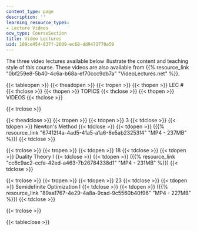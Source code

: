 ```yaml
---
content_type: page
description: ''
learning_resource_types:
- Lecture Videos
ocw_type: CourseSection
title: Video Lectures
uid: 109ce454-837f-2609-ec68-dd9471770a59
---
```


The three video lectures available below illustrate the content and teaching style of this course. These videos are also available from {{% resource_link "0bf259e8-5b40-4c6a-b68a-ef70ccc9db7a" "VideoLectures.net" %}}.

{{< tableopen >}}
{{< theadopen >}}
{{< tropen >}}
{{< thopen >}}
LEC #
{{< thclose >}}
{{< thopen >}}
TOPICS
{{< thclose >}}
{{< thopen >}}
VIDEOS
{{< thclose >}}

{{< trclose >}}

{{< theadclose >}}
{{< tropen >}}
{{< tdopen >}}
3
{{< tdclose >}}
{{< tdopen >}}
Newton's Method
{{< tdclose >}}
{{< tdopen >}}
({{% resource_link "67412f4a-4ad5-41a5-a1a6-8e5ab23253f4" "MP4 - 237MB" %}})
{{< tdclose >}}

{{< trclose >}}
{{< tropen >}}
{{< tdopen >}}
18
{{< tdclose >}}
{{< tdopen >}}
Duality Theory I
{{< tdclose >}}
{{< tdopen >}}
({{% resource_link "cc6c9ac2-ccfa-42ed-a463-7b26784338d1" "MP4 - 231MB" %}})
{{< tdclose >}}

{{< trclose >}}
{{< tropen >}}
{{< tdopen >}}
23
{{< tdclose >}}
{{< tdopen >}}
Semidefinite Optimization I
{{< tdclose >}}
{{< tdopen >}}
({{% resource_link "89aa1767-4e29-4a8a-9cad-9c5560b40f96" "MP4 - 227MB" %}})
{{< tdclose >}}

{{< trclose >}}

{{< tableclose >}}